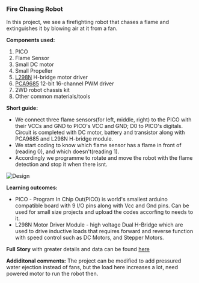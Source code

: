 ### Fire Chasing Robot
In this project, we see a firefighting robot that chases a flame and extinguishes it by blowing air at it from a fan.

**Components used:**
1. PICO
2. Flame Sensor
3. Small DC motor
4. Small Propeller
5. [L298N](https://www.alldatasheet.com/datasheet-pdf/pdf/22440/STMICROELECTRONICS/L298N.html) H-bridge motor driver
6. [PCA9685](https://cdn-shop.adafruit.com/datasheets/PCA9685.pdf) 12-bit 16-channel PWM driver
7. 2WD robot chassis kit
8. Other common materials/tools

**Short guide:** 
* We connect three flame sensors(for left, middle, right) to the PICO with their VCCs and GND to PICO's VCC and GND; D0 to PICO's digitals. Circuit is completed with DC motor, battery and transistor along with PCA9685 and L298N H-bridge module. 
* We start coding to know which flame sensor has a flame in front of (reading 0), and which doesn't(reading 1). 
* Accordingly we programme to rotate and move the robot with the flame detection and stop it when there isnt.

![Design](https://content.instructables.com/F0C/ZD75/K720C1EA/F0CZD75K720C1EA.LARGE.jpg?auto=webp&frame=1&width=1024&height=1024&fit=bounds)

**Learning outcomes:**
* PICO - Program In Chip Out(PICO) is world's smallest arduino compatible board with 9 I/O pins along with Vcc and Gnd pins. Can be used for small size projects and upload the codes accorfing to needs to it.
* L298N Motor Driver Module - high voltage Dual H-Bridge which are used to drive inductive loads that requires forward and reverse function with speed control such as DC Motors, and Stepper Motors.

**Full Story** with greater details and data can be found [here](https://www.instructables.com/id/Firefighting-Robot-Using-PICO/)

**Addiditonal comments:** The project can be modified to add pressured water ejection instead of fans, but the load here increases a lot, need powered motor to run the robot then.
